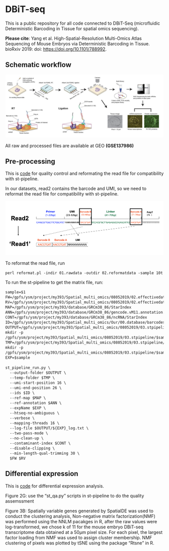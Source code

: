 # DBiT-seq

This is a public repository for all code connected to DBiT-Seq (microfluidic Deterministic Barcoding in Tissue for spatial omics sequencing).

**Please cite**: Yang et al. High-Spatial-Resolution Multi-Omics Atlas Sequencing of Mouse Embryos via Deterministic Barcoding in Tissue. bioRxiv 2019: doi: https://doi.org/10.1101/788992.

## Schematic workflow

<p><img src="https://github.com/MingyuYang-Yale/DBiT-seq/blob/master/workflow.png" alt="foo bar" title="train &amp; tracks" /></p>

All raw and processed files are available at GEO **(GSE137986)**

## Pre-processing
This is [code](https://github.com/MingyuYang-Yale/DBiT-seq/tree/master/Pre-processing) for quality control and reformating the read file for compatibility with st-pipeline.

In our datasets, read2 contains the barcode and UMI, so we need to reformat the read file for compatibility with st-pipeline.
<p><img src="https://github.com/MingyuYang-Yale/DBiT-seq/blob/master/Pre-processing/schematic.png" alt="foo bar" title="train &amp; tracks" /></p>

To reformat the read file, run

```
perl reformat.pl -indir 01.rawdata -outdir 02.reformatdata -sample 10t
```
To run the st-pipeline to get the matrix file, run:

```
sample=$1
FW=/gpfs/ysm/project/my393/Spatial_multi_omics/08052019/02.effectivedata/$sample/$sample.R1.fastq.gz
RV=/gpfs/ysm/project/my393/Spatial_multi_omics/08052019/02.effectivedata/$sample/$sample.R2.fastq.gz
MAP=/gpfs/ysm/project/my393/database/GRCm38_86/StarIndex
ANN=/gpfs/ysm/project/my393/database/GRCm38_86/gencode.vM11.annotation.gtf
CONT=/gpfs/ysm/project/my393/database/GRCm38_86/ncRNA/StarIndex
ID=/gpfs/ysm/project/my393/Spatial_multi_omics/Our/00.database/barcodes.merge.sort.xls
OUTPUT=/gpfs/ysm/project/my393/Spatial_multi_omics/08052019/03.stpipeline/$sample
mkdir -p /gpfs/ysm/project/my393/Spatial_multi_omics/08052019/03.stpipeline/$sample
TMP=/gpfs/ysm/project/my393/Spatial_multi_omics/08052019/03.stpipeline/$sample/tmp
mkdir -p /gpfs/ysm/project/my393/Spatial_multi_omics/08052019/03.stpipeline/$sample/tmp
EXP=$sample

st_pipeline_run.py \
  --output-folder $OUTPUT \
  --temp-folder $TMP \
  --umi-start-position 16 \
  --umi-end-position 26 \
  --ids $ID \
  --ref-map $MAP \
  --ref-annotation $ANN \
  --expName $EXP \
  --htseq-no-ambiguous \
  --verbose \
  --mapping-threads 16 \
  --log-file $OUTPUT/${EXP}_log.txt \
  --two-pass-mode \
  --no-clean-up \
  --contaminant-index $CONT \
  --disable-clipping \
  --min-length-qual-trimming 30 \
  $FW $RV

```

## Differential expression
This is [code](https://github.com/MingyuYang-Yale/DBiT-seq/tree/master/Differential%20expression) for differential expression analysis.

Figure 2G: use the “st_qa.py” scripts in st-pipeline to do the quality assemssment

Figure 3B: Spatially variable genes generated by SpatialDE was used to conduct the clustering analysis, Non-negative matrix factorization(NMF) was performed using the NNLM pacakges in R, after the raw values were log-transformed, we chose k of 11 for the mouse embryo DBiT-seq transcriptome data obtained at a 50μm pixel size. For each pixel, the largest factor loading from NMF was used to assign cluster membership. NMF clustering of pixels was plotted by tSNE using the package “Rtsne” in R. 

